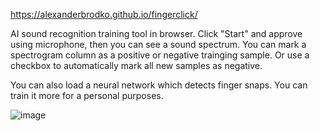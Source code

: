 https://alexanderbrodko.github.io/fingerclick/

AI sound recognition training tool in browser. Click "Start" and approve using microphone, then you can see a sound spectrum. You can mark a spectrogram column as a positive or negative trainging sample. Or use a checkbox to automatically mark all new samples as negative.

You can also load a neural network which detects finger snaps. You can train it more for a personal purposes.

![image](https://github.com/alexanderbrodko/fingerclick.js/assets/57812581/1b0491d7-190c-485a-a2e3-11de705cde8c)
